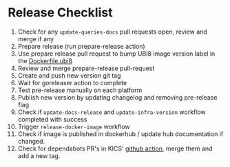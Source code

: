 # Release Checklist

1. Check for any `update-queries-docs` pull requests open, review and merge if any
2. Prepare release (run prepare-release action)
3. Use prepare release pull request to bump UBI8 image version label in the [Dockerfile.ubi8](https://github.com/Checkmarx/kics/blob/master/Dockerfile.ubi8)
4. Review and merge prepare-release pull-request
5. Create and push new version git tag
6. Wait for goreleaser action to complete
7. Test pre-release manually on each platform
8. Publish new version by updating changelog and removing pre-release flag
9. Check if `update-docs-release` and `update-infra-version` workflow completed with success
10. Trigger `release-docker-image` workflow
11. Check if image is published in dockerhub / update hub documentation if changed.
12. Check for dependabots PR's in KICS' [github action](https://github.com/Checkmarx/kics-github-action), merge them and add a new tag.
